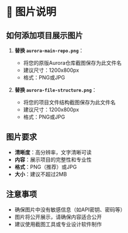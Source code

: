 # 📸 图片说明

## 如何添加项目展示图片

1. **替换 `aurora-main-repo.png`**：
   - 将您的原版Aurora仓库截图保存为此文件名
   - 建议尺寸：1200x800px
   - 格式：PNG或JPG

2. **替换 `aurora-file-structure.png`**：
   - 将您的项目文件结构截图保存为此文件名
   - 建议尺寸：1200x800px
   - 格式：PNG或JPG

## 图片要求

- **清晰度**：高分辨率，文字清晰可读
- **内容**：展示项目的完整性和专业性
- **格式**：PNG（推荐）或JPG
- **大小**：建议不超过2MB

## 注意事项

- 确保图片中没有敏感信息（如API密钥、密码等）
- 图片将公开展示，请确保内容适合公开
- 建议使用截图工具或专业设计软件制作
